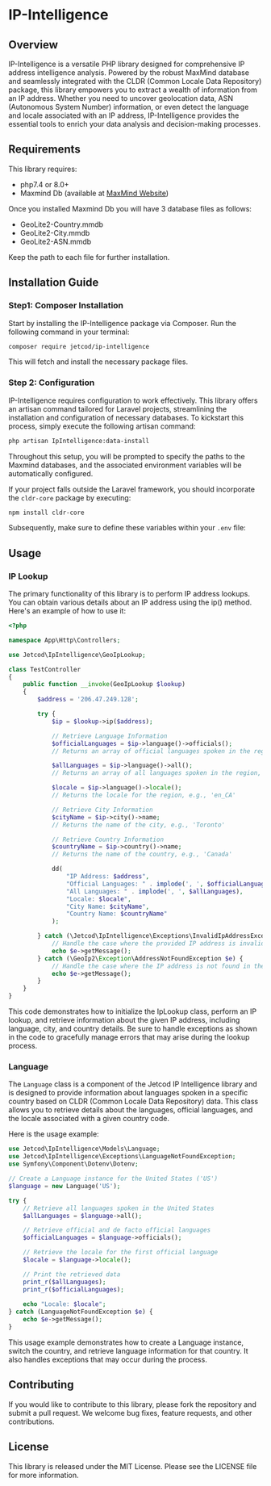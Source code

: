 # IP-Intelligence

## Overview
IP-Intelligence is a versatile PHP library designed for comprehensive IP address intelligence analysis. Powered by the robust MaxMind database and seamlessly integrated with the CLDR (Common Locale Data Repository) package, this library empowers you to extract a wealth of information from an IP address. Whether you need to uncover geolocation data, ASN (Autonomous System Number) information, or even detect the language and locale associated with an IP address, IP-Intelligence provides the essential tools to enrich your data analysis and decision-making processes.

## Requirements
This library requires:

- php7.4 or 8.0+
- Maxmind Db (available at [MaxMind Website](https://dev.maxmind.com/geoip))

Once you installed Maxmind Db you will have 3 database files as follows:

- GeoLite2-Country.mmdb
- GeoLite2-City.mmdb
- GeoLite2-ASN.mmdb

Keep the path to each file for further installation.

## Installation Guide

### Step1: Composer Installation

Start by installing the IP-Intelligence package via Composer. Run the following command in your terminal:

```bash
composer require jetcod/ip-intelligence
```

This will fetch and install the necessary package files.

### Step 2: Configuration 
IP-Intelligence requires configuration to work effectively. This library offers an artisan command tailored for Laravel projects, streamlining the installation and configuration of necessary databases. To kickstart this process, simply execute the following artisan command:

```bash
php artisan IpIntelligence:data-install
```

Throughout this setup, you will be prompted to specify the paths to the Maxmind databases, and the associated environment variables will be automatically configured. 

If your project falls outside the Laravel framework, you should incorporate the `cldr-core` package by executing:

```bash
npm install cldr-core
```

Subsequently, make sure to define these variables within your `.env` file:

## Usage

### IP Lookup
The primary functionality of this library is to perform IP address lookups. You can obtain various details about an IP address using the ip() method. Here's an example of how to use it:


```php
<?php

namespace App\Http\Controllers;

use Jetcod\IpIntelligence\GeoIpLookup;

class TestController
{
    public function __invoke(GeoIpLookup $lookup)
    {
        $address = '206.47.249.128';

        try {
            $ip = $lookup->ip($address);

            // Retrieve Language Information
            $officialLanguages = $ip->language()->officials();
            // Returns an array of official languages spoken in the region, e.g., ['en', 'fr']

            $allLanguages = $ip->language()->all();
            // Returns an array of all languages spoken in the region, e.g., ['ar', 'atj', 'bla', 'bn', ...]

            $locale = $ip->language()->locale();
            // Returns the locale for the region, e.g., 'en_CA'

            // Retrieve City Information
            $cityName = $ip->city()->name;
            // Returns the name of the city, e.g., 'Toronto'

            // Retrieve Country Information
            $countryName = $ip->country()->name;
            // Returns the name of the country, e.g., 'Canada'

            dd(
                "IP Address: $address",
                "Official Languages: " . implode(', ', $officialLanguages),
                "All Languages: " . implode(', ', $allLanguages),
                "Locale: $locale",
                "City Name: $cityName",
                "Country Name: $countryName"
            );

        } catch (\Jetcod\IpIntelligence\Exceptions\InvalidIpAddressException $e) {
            // Handle the case where the provided IP address is invalid.
            echo $e->getMessage();
        } catch (\GeoIp2\Exception\AddressNotFoundException $e) {
            // Handle the case where the IP address is not found in the database.
            echo $e->getMessage();
        }
    }
}
```

This code demonstrates how to initialize the IpLookup class, perform an IP lookup, and retrieve information about the given IP address, including language, city, and country details. Be sure to handle exceptions as shown in the code to gracefully manage errors that may arise during the lookup process.

### Language

The `Language` class is a component of the Jetcod IP Intelligence library and is designed to provide information about languages spoken in a specific country based on CLDR (Common Locale Data Repository) data. This class allows you to retrieve details about the languages, official languages, and the locale associated with a given country code.

Here is the usage example:

```php
use Jetcod\IpIntelligence\Models\Language;
use Jetcod\IpIntelligence\Exceptions\LanguageNotFoundException;
use Symfony\Component\Dotenv\Dotenv;

// Create a Language instance for the United States ('US')
$language = new Language('US');

try {
    // Retrieve all languages spoken in the United States
    $allLanguages = $language->all();

    // Retrieve official and de facto official languages
    $officialLanguages = $language->officials();

    // Retrieve the locale for the first official language
    $locale = $language->locale();

    // Print the retrieved data
    print_r($allLanguages);
    print_r($officialLanguages);
    
    echo "Locale: $locale";
} catch (LanguageNotFoundException $e) {
    echo $e->getMessage();
}
```

This usage example demonstrates how to create a Language instance, switch the country, and retrieve language information for that country. It also handles exceptions that may occur during the process.

## Contributing
If you would like to contribute to this library, please fork the repository and submit a pull request. We welcome bug fixes, feature requests, and other contributions.

## License
This library is released under the MIT License. Please see the LICENSE file for more information.